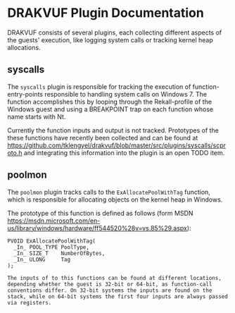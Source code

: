 DRAKVUF Plugin Documentation
============================

DRAKVUF consists of several plugins, each collecting different aspects of the guests' execution, like logging system calls or tracking kernel heap allocations.


syscalls
--------
The `syscalls` plugin is responsible for tracking the execution of function-entry-points responsible to handling system calls on Windows 7. The function accomplishes this by looping through the Rekall-profile of the Windows guest and using a BREAKPOINT trap on each function whose name starts with Nt.

Currently the function inputs and output is not tracked. Prototypes of the these functions have recently been collected and can be found at https://github.com/tklengyel/drakvuf/blob/master/src/plugins/syscalls/scproto.h and integrating this information into the plugin is an open TODO item.


poolmon
-------
The `poolmon` plugin tracks calls to the `ExAllocatePoolWithTag` function, which is responsible for allocating objects on the kernel heap in Windows.

The prototype of this function is defined as follows (form MSDN https://msdn.microsoft.com/en-us/library/windows/hardware/ff544520%28v=vs.85%29.aspx):
```
PVOID ExAllocatePoolWithTag(
  _In_ POOL_TYPE PoolType,
  _In_ SIZE_T    NumberOfBytes,
  _In_ ULONG     Tag
);

The inputs of to this functions can be found at different locations, depending whether the guest is 32-bit or 64-bit, as function-call conventions differ. On 32-bit systems the inputs are found on the stack, while on 64-bit systems the first four inputs are always passed via registers.
```